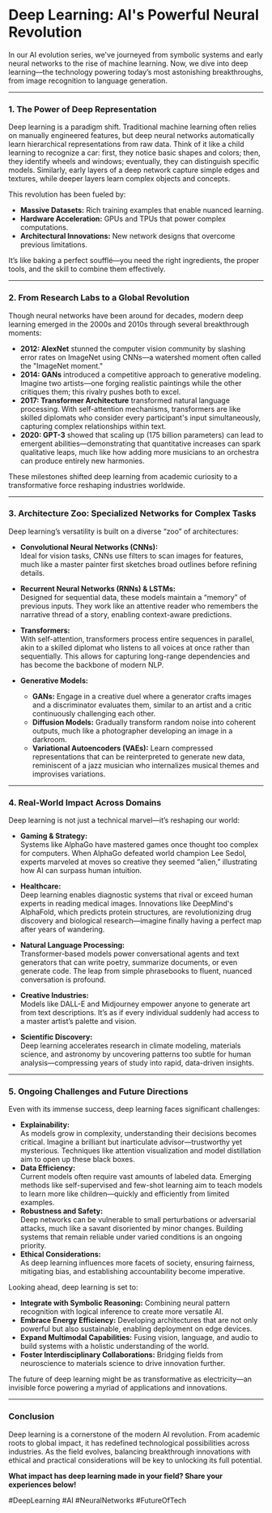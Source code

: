 # Deep Learning: AI's Powerful Neural Revolution

In our AI evolution series, we've journeyed from symbolic systems and early neural networks to the rise of machine learning. Now, we dive into deep learning—the technology powering today’s most astonishing breakthroughs, from image recognition to language generation.

---

### 1. The Power of Deep Representation

Deep learning is a paradigm shift. Traditional machine learning often relies on manually engineered features, but deep neural networks automatically learn hierarchical representations from raw data. Think of it like a child learning to recognize a car: first, they notice basic shapes and colors; then, they identify wheels and windows; eventually, they can distinguish specific models. Similarly, early layers of a deep network capture simple edges and textures, while deeper layers learn complex objects and concepts.

This revolution has been fueled by:
- **Massive Datasets:** Rich training examples that enable nuanced learning.
- **Hardware Acceleration:** GPUs and TPUs that power complex computations.
- **Architectural Innovations:** New network designs that overcome previous limitations.

It’s like baking a perfect soufflé—you need the right ingredients, the proper tools, and the skill to combine them effectively.

---

### 2. From Research Labs to a Global Revolution

Though neural networks have been around for decades, modern deep learning emerged in the 2000s and 2010s through several breakthrough moments:
- **2012: AlexNet** stunned the computer vision community by slashing error rates on ImageNet using CNNs—a watershed moment often called the "ImageNet moment."
- **2014: GANs** introduced a competitive approach to generative modeling. Imagine two artists—one forging realistic paintings while the other critiques them; this rivalry pushes both to excel.
- **2017: Transformer Architecture** transformed natural language processing. With self-attention mechanisms, transformers are like skilled diplomats who consider every participant's input simultaneously, capturing complex relationships within text.
- **2020: GPT-3** showed that scaling up (175 billion parameters) can lead to emergent abilities—demonstrating that quantitative increases can spark qualitative leaps, much like how adding more musicians to an orchestra can produce entirely new harmonies.

These milestones shifted deep learning from academic curiosity to a transformative force reshaping industries worldwide.

---

### 3. Architecture Zoo: Specialized Networks for Complex Tasks

Deep learning’s versatility is built on a diverse “zoo” of architectures:

- **Convolutional Neural Networks (CNNs):**  
  Ideal for vision tasks, CNNs use filters to scan images for features, much like a master painter first sketches broad outlines before refining details.

- **Recurrent Neural Networks (RNNs) & LSTMs:**  
  Designed for sequential data, these models maintain a “memory” of previous inputs. They work like an attentive reader who remembers the narrative thread of a story, enabling context-aware predictions.

- **Transformers:**  
  With self-attention, transformers process entire sequences in parallel, akin to a skilled diplomat who listens to all voices at once rather than sequentially. This allows for capturing long-range dependencies and has become the backbone of modern NLP.

- **Generative Models:**  
  - **GANs:** Engage in a creative duel where a generator crafts images and a discriminator evaluates them, similar to an artist and a critic continuously challenging each other.
  - **Diffusion Models:** Gradually transform random noise into coherent outputs, much like a photographer developing an image in a darkroom.
  - **Variational Autoencoders (VAEs):** Learn compressed representations that can be reinterpreted to generate new data, reminiscent of a jazz musician who internalizes musical themes and improvises variations.

---

### 4. Real-World Impact Across Domains

Deep learning is not just a technical marvel—it’s reshaping our world:

- **Gaming & Strategy:**  
  Systems like AlphaGo have mastered games once thought too complex for computers. When AlphaGo defeated world champion Lee Sedol, experts marveled at moves so creative they seemed “alien,” illustrating how AI can surpass human intuition.

- **Healthcare:**  
  Deep learning enables diagnostic systems that rival or exceed human experts in reading medical images. Innovations like DeepMind's AlphaFold, which predicts protein structures, are revolutionizing drug discovery and biological research—imagine finally having a perfect map after years of wandering.

- **Natural Language Processing:**  
  Transformer-based models power conversational agents and text generators that can write poetry, summarize documents, or even generate code. The leap from simple phrasebooks to fluent, nuanced conversation is profound.

- **Creative Industries:**  
  Models like DALL-E and Midjourney empower anyone to generate art from text descriptions. It’s as if every individual suddenly had access to a master artist’s palette and vision.

- **Scientific Discovery:**  
  Deep learning accelerates research in climate modeling, materials science, and astronomy by uncovering patterns too subtle for human analysis—compressing years of study into rapid, data-driven insights.

---

### 5. Ongoing Challenges and Future Directions

Even with its immense success, deep learning faces significant challenges:
- **Explainability:**  
  As models grow in complexity, understanding their decisions becomes critical. Imagine a brilliant but inarticulate advisor—trustworthy yet mysterious. Techniques like attention visualization and model distillation aim to open up these black boxes.
- **Data Efficiency:**  
  Current models often require vast amounts of labeled data. Emerging methods like self-supervised and few-shot learning aim to teach models to learn more like children—quickly and efficiently from limited examples.
- **Robustness and Safety:**  
  Deep networks can be vulnerable to small perturbations or adversarial attacks, much like a savant disoriented by minor changes. Building systems that remain reliable under varied conditions is an ongoing priority.
- **Ethical Considerations:**  
  As deep learning influences more facets of society, ensuring fairness, mitigating bias, and establishing accountability become imperative.

Looking ahead, deep learning is set to:
- **Integrate with Symbolic Reasoning:** Combining neural pattern recognition with logical inference to create more versatile AI.
- **Embrace Energy Efficiency:** Developing architectures that are not only powerful but also sustainable, enabling deployment on edge devices.
- **Expand Multimodal Capabilities:** Fusing vision, language, and audio to build systems with a holistic understanding of the world.
- **Foster Interdisciplinary Collaborations:** Bridging fields from neuroscience to materials science to drive innovation further.

The future of deep learning might be as transformative as electricity—an invisible force powering a myriad of applications and innovations.

---

### Conclusion

Deep learning is a cornerstone of the modern AI revolution. From academic roots to global impact, it has redefined technological possibilities across industries. As the field evolves, balancing breakthrough innovations with ethical and practical considerations will be key to unlocking its full potential.

**What impact has deep learning made in your field? Share your experiences below!**

#DeepLearning #AI #NeuralNetworks #FutureOfTech
